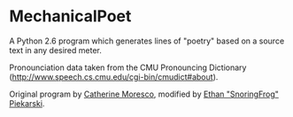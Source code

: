 MechanicalPoet
==============

A Python 2.6 program which generates lines of "poetry" based on a source text in any desired meter. 

Pronounciation data taken from the CMU Pronouncing Dictionary (http://www.speech.cs.cmu.edu/cgi-bin/cmudict#about).

Original program by [Catherine Moresco](https://github.com/catherinemoresco), modified by [Ethan "SnoringFrog" Piekarski](https://github.com/snoringfrog).
